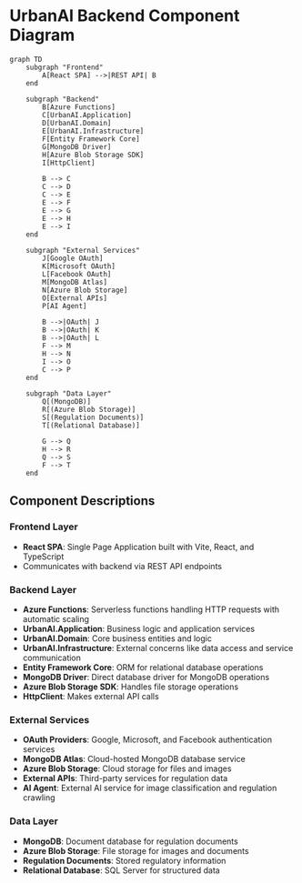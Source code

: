 # UrbanAI Backend Component Diagram

```mermaid
graph TD
    subgraph "Frontend"
        A[React SPA] -->|REST API| B
    end

    subgraph "Backend"
        B[Azure Functions]
        C[UrbanAI.Application]
        D[UrbanAI.Domain]
        E[UrbanAI.Infrastructure]
        F[Entity Framework Core]
        G[MongoDB Driver]
        H[Azure Blob Storage SDK]
        I[HttpClient]
        
        B --> C
        C --> D
        C --> E
        E --> F
        E --> G
        E --> H
        E --> I
    end

    subgraph "External Services"
        J[Google OAuth]
        K[Microsoft OAuth]
        L[Facebook OAuth]
        M[MongoDB Atlas]
        N[Azure Blob Storage]
        O[External APIs]
        P[AI Agent]
        
        B -->|OAuth| J
        B -->|OAuth| K
        B -->|OAuth| L
        F --> M
        H --> N
        I --> O
        C --> P
    end

    subgraph "Data Layer"
        Q[(MongoDB)]
        R[(Azure Blob Storage)]
        S[(Regulation Documents)]
        T[(Relational Database)]
        
        G --> Q
        H --> R
        Q --> S
        F --> T
    end
```

## Component Descriptions

### Frontend Layer
- **React SPA**: Single Page Application built with Vite, React, and TypeScript
- Communicates with backend via REST API endpoints

### Backend Layer
- **Azure Functions**: Serverless functions handling HTTP requests with automatic scaling
- **UrbanAI.Application**: Business logic and application services
- **UrbanAI.Domain**: Core business entities and logic
- **UrbanAI.Infrastructure**: External concerns like data access and service communication
- **Entity Framework Core**: ORM for relational database operations
- **MongoDB Driver**: Direct database driver for MongoDB operations
- **Azure Blob Storage SDK**: Handles file storage operations
- **HttpClient**: Makes external API calls

### External Services
- **OAuth Providers**: Google, Microsoft, and Facebook authentication services
- **MongoDB Atlas**: Cloud-hosted MongoDB database service
- **Azure Blob Storage**: Cloud storage for files and images
- **External APIs**: Third-party services for regulation data
- **AI Agent**: External AI service for image classification and regulation crawling

### Data Layer
- **MongoDB**: Document database for regulation documents
- **Azure Blob Storage**: File storage for images and documents
- **Regulation Documents**: Stored regulatory information
- **Relational Database**: SQL Server for structured data
